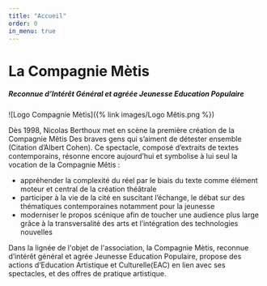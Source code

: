 ```yaml
---
title: "Accueil"
order: 0
in_menu: true
---
```

# La Compagnie Mètis 
##### Reconnue d’Intérêt Général et agréée Jeunesse Education Populaire

![Logo Compagnie Mètis]({% link images/Logo Mêtis.png %})

Dès 1998, Nicolas Berthoux met en scène la première création de la Compagnie Mêtis Des braves gens qui s’aiment de détester ensemble (Citation d’Albert Cohen).
Ce spectacle, composé d’extraits de textes contemporains, résonne encore aujourd’hui et symbolise à lui seul la vocation de la Compagnie Mêtis :
- appréhender la complexité du réel par le biais du texte comme élément moteur et central de la création théâtrale
- participer à la vie de la cité en suscitant l’échange, le débat sur des thématiques contemporaines notamment pour la jeunesse
- moderniser le propos scénique afin de toucher une audience plus large grâce à la transversalité des arts et l’intégration des technologies nouvelles

Dans la lignée de l'objet de l'association, la Compagnie Mètis, reconnue d’intérêt général et agrée Jeunesse Education Populaire, propose des actions d’Education Artistique et Culturelle(EAC) en lien avec ses spectacles, et des offres de pratique artistique. 